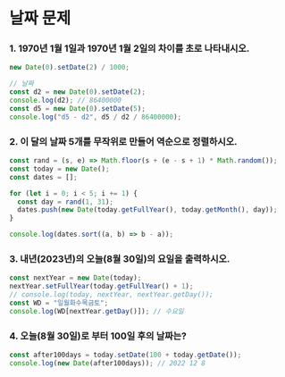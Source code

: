 # 날짜 문제

### 1. 1970년 1월 1일과 1970년 1월 2일의 차이를 초로 나타내시오.

```js
new Date(0).setDate(2) / 1000;
```

```js
// 날짜
const d2 = new Date(0).setDate(2);
console.log(d2); // 86400000
const d5 = new Date(0).setDate(5);
console.log("d5 - d2", d5 / d2 / 86400000);
```

### 2. 이 달의 날짜 5개를 무작위로 만들어 역순으로 정렬하시오.

```js
const rand = (s, e) => Math.floor(s + (e - s + 1) * Math.random());
const today = new Date();
const dates = [];

for (let i = 0; i < 5; i += 1) {
  const day = rand(1, 31);
  dates.push(new Date(today.getFullYear(), today.getMonth(), day));
}

console.log(dates.sort((a, b) => b - a));
```

### 3. 내년(2023년)의 오늘(8월 30일)의 요일을 출력하시오.

```js
const nextYear = new Date(today);
nextYear.setFullYear(today.getFullYear() + 1);
// console.log(today, nextYear, nextYear.getDay());
const WD = "일월화수목금토";
console.log(WD[nextYear.getDay()]); // 수요일
```

### 4. 오늘(8월 30일)로 부터 100일 후의 날짜는?

```js
const after100days = today.setDate(100 + today.getDate());
console.log(new Date(after100days)); // 2022 12 8
```
